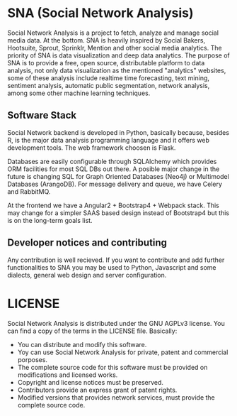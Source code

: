 # SNA (Social Network Analysis)

Social Network Analysis is a project to fetch, analyze and manage social media data. At
the bottom. SNA is heavily inspired by Social Bakers, Hootsuite, Sprout,
Sprinklr, Mention and other social media analytics. The priority of SNA is data
visualization and deep data analytics. The purpose of SNA is to provide a free, open
source, distributable platform to data analysis, not only data visualization as
the mentioned "analytics" websites, some of these analysis include realtime time
forecasting, text mining, sentiment analysis, automatic public segmentation,
network analysis, among some other machine learning techniques.

## Software Stack

Social Network backend is developed in Python, basically because, besides R, is
the major data analysis programming language and it offers web development
tools. The web framework choosen is Flask.

Databases are easily configurable through SQLAlchemy which provides ORM facilities
for most SQL DBs out there. A posible major change in the future is changing SQL
for Graph Oriented Databases (Neo4j) or Multimodel Databases (ArangoDB). For
message delivery and queue, we have Celery and RabbitMQ.

At the frontend we have a Angular2 + Bootstrap4 + Webpack stack. This may change
for a simpler SAAS based design instead of Bootstrap4 but this is on the long-term
goals list.

## Developer notices and contributing

Any contribution is well recieved.  If you want to contribute and add further 
functionalities to SNA you may be used to Python, Javascript and some
dialects, general web design and server configuration.

# LICENSE
Social Network Analysis is distributed under the GNU AGPLv3 license. You can
find a copy of the terms in the LICENSE file. Basically:

- You can distribute and modify this software.
- Yoy can use Social Network Analysis for private, patent and commercial
  porposes.
- The complete source code for this software must be provided on modifications
  and licensed works.
- Copyright and license notices must be preserved.
- Contributors provide an express grant of patent rights.
- Modified versions that provides network services, must provide the complete
  source code.

